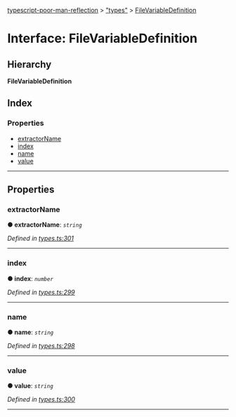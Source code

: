 [typescript-poor-man-reflection](../README.md) > ["types"](../modules/_types_.md) > [FileVariableDefinition](../interfaces/_types_.filevariabledefinition.md)

# Interface: FileVariableDefinition

## Hierarchy

**FileVariableDefinition**

## Index

### Properties

* [extractorName](_types_.filevariabledefinition.md#extractorname)
* [index](_types_.filevariabledefinition.md#index)
* [name](_types_.filevariabledefinition.md#name)
* [value](_types_.filevariabledefinition.md#value)

---

## Properties

<a id="extractorname"></a>

###  extractorName

**● extractorName**: *`string`*

*Defined in [types.ts:301](https://github.com/cancerberoSgx/typescript-poor-man-reflection/blob/fcefb7a/src/types.ts#L301)*

___
<a id="index"></a>

###  index

**● index**: *`number`*

*Defined in [types.ts:299](https://github.com/cancerberoSgx/typescript-poor-man-reflection/blob/fcefb7a/src/types.ts#L299)*

___
<a id="name"></a>

###  name

**● name**: *`string`*

*Defined in [types.ts:298](https://github.com/cancerberoSgx/typescript-poor-man-reflection/blob/fcefb7a/src/types.ts#L298)*

___
<a id="value"></a>

###  value

**● value**: *`string`*

*Defined in [types.ts:300](https://github.com/cancerberoSgx/typescript-poor-man-reflection/blob/fcefb7a/src/types.ts#L300)*

___

